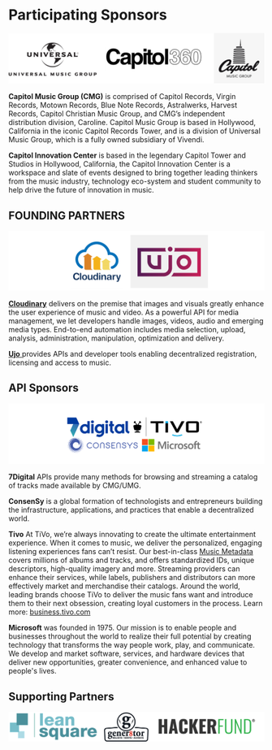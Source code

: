 # Participating Sponsors

![](../.gitbook/assets/umg-logos.png)

**Capitol Music Group \(CMG\)** is comprised of Capitol Records, Virgin Records, Motown Records, Blue Note Records, Astralwerks, Harvest Records, Capitol Christian Music Group, and CMG’s independent distribution division, Caroline. Capitol Music Group is based in Hollywood, California in the iconic Capitol Records Tower, and is a division of Universal Music Group, which is a fully owned subsidiary of Vivendi.

**Capitol Innovation Center** is based in the legendary Capitol Tower and Studios in Hollywood, California, the Capitol Innovation Center is a workspace and slate of events designed to bring together leading thinkers from the music industry, technology eco-system and student community to help drive the future of innovation in music.

## FOUNDING PARTNERS

![PRESENTING SPONSORS](../.gitbook/assets/founding-partners-logos-long.png)

[**Cloudinary**](https://cloudinary.com/signup?utm_source=CMW&utm_medium=Gitbook&utm_campaign=Evangelism&utm_term=Hackathon-Guide&utm_content=Signup_CMW) delivers on the premise that images and visuals greatly enhance the user experience of music and video. As a powerful API for media management, we let developers handle images, videos, audio and emerging media types. End-to-end automation includes media selection, upload, analysis, administration, manipulation, optimization and delivery.

[**Ujo** ](https://ujomusic.com/)provides APIs and developer tools enabling decentralized registration, licensing and access to music.

## API Sponsors

![API SPONSORS](../.gitbook/assets/api-sponsors-logos.png)

**7Digital** APIs provide many methods for browsing and streaming a catalog of tracks made available by CMG/UMG.

**ConsenSy** is a global formation of technologists and entrepreneurs building the infrastructure, applications, and practices that enable a decentralized world.

**Tivo** At TiVo, we’re always innovating to create the ultimate entertainment experience. When it comes to music, we deliver the personalized, engaging listening experiences fans can’t resist. Our best-in-class [Music Metadata](http://prod-doc.rovicorp.com/mashery/index.php/Data/APIs/Rovi-Music) covers millions of albums and tracks, and offers standardized IDs, unique descriptors, high-quality imagery and more. Streaming providers can enhance their services, while labels, publishers and distributors can more effectively market and merchandise their catalogs. Around the world, leading brands choose TiVo to deliver the music fans want and introduce them to their next obsession, creating loyal customers in the process. Learn more: [business.tivo.com](https://business.tivo.com)

**Microsoft** was founded in 1975. Our mission is to enable people and businesses throughout the world to realize their full potential by creating technology that transforms the way people work, play, and communicate. We develop and market software, services, and hardware devices that deliver new opportunities, greater convenience, and enhanced value to people's lives.

## Supporting Partners

![](../.gitbook/assets/other-partners-logos.png)

